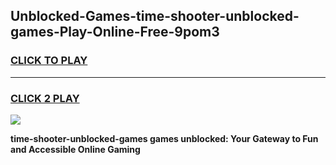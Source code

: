 
## Unblocked-Games-time-shooter-unblocked-games-Play-Online-Free-9pom3
<h3>
<a href="https://premium76.site?title=time-shooter-unblocked-games&ref=26A">CLICK TO PLAY</a></h3>
<hr>

<h3>
<a href="https://premium76.site?title=time-shooter-unblocked-games&ref=26A">CLICK 2 PLAY</a>
  
</h3>

<a href="https://premium76.site?title=time-shooter-unblocked-games&ref=26A"><img src="https://clearcache.store/games.png"></a>


**time-shooter-unblocked-games games unblocked: Your Gateway to Fun and Accessible Online Gaming**
